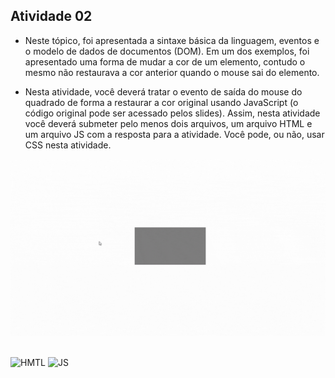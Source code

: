 ## Atividade 02
- Neste tópico, foi apresentada a sintaxe básica da linguagem, eventos e o modelo de dados de documentos (DOM). Em um dos exemplos, foi apresentado uma forma de mudar a cor de um elemento, contudo o mesmo não restaurava a cor anterior quando o mouse sai do elemento.

- Nesta atividade, você deverá tratar o evento de saída do mouse do quadrado de forma a restaurar a cor original usando JavaScript (o código original pode ser acessado pelos slides).
Assim, nesta atividade você deverá submeter pelo menos dois arquivos, um arquivo HTML e um arquivo JS com a resposta para a atividade. Você pode, ou não, usar CSS nesta atividade.

![Video Demonstrativo](https://github.com/camilavitoriacosta/ProgWeb/blob/master/src/videos/atividade02.gif)

##
<img align="center" alt="HMTL" src="https://img.shields.io/badge/HTML5-E34F26?style=for-the-badge&logo=html5&logoColor=white"> <img align="center" alt="JS" src="https://img.shields.io/badge/JavaScript-F7DF1E?style=for-the-badge&logo=javascript&logoColor=black">
